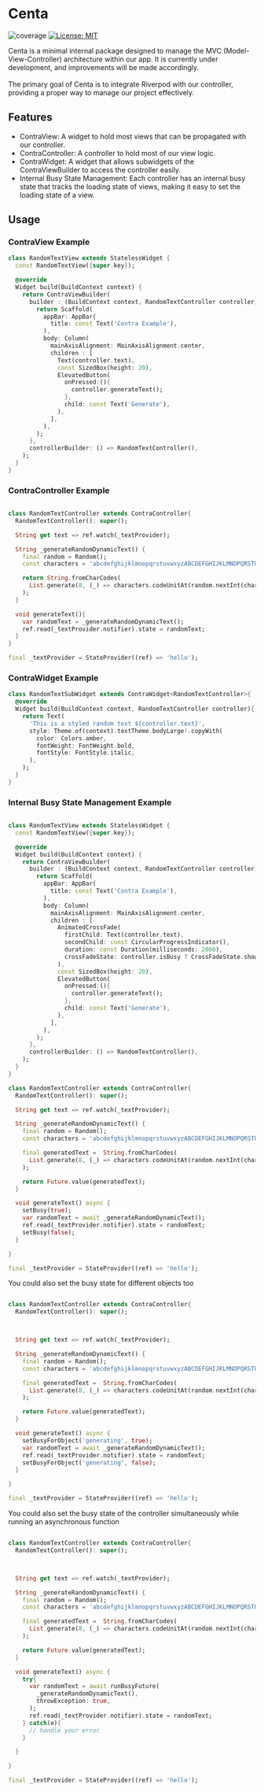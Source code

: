 # Centa

![coverage][coverage_badge]
[![License: MIT][license_badge]][license_link]

Centa is a minimal internal package designed to manage the MVC (Model-View-Controller) architecture within our app. It is currently under development, and improvements will be made accordingly. <br /><br/>
The primary goal of Centa is to integrate Riverpod with our controller, providing a proper way to manage our project effectively.
<br />

## Features

- ContraView: A widget to hold most views that can be propagated with our controller.
- ContraController: A controller to hold most of our view logic.
- ContraWidget: A widget that allows subwidgets of the ContraViewBuilder to access the controller easily.
- Internal Busy State Management: Each controller has an internal busy state that tracks the loading state of views, making it easy to set the loading state of a view.

## Usage

### ContraView Example

```dart
class RandomTextView extends StatelessWidget {
  const RandomTextView({super.key});

  @override
  Widget build(BuildContext context) {
    return ContraViewBuilder(
      builder : (BuildContext context, RandomTextController controller){
        return Scaffold(
          appBar: AppBar(
            title: const Text('Contra Example'),
          ),
          body: Column(
            mainAxisAlignment: MainAxisAlignment.center,
            children : [
              Text(controller.text),
              const SizedBox(height: 20),
              ElevatedButton(
                onPressed:(){
                  controller.generateText();
                },
                child: const Text('Generate'),
              ),
            ],
          ),
        );
      },
      controllerBuilder: () => RandomTextController(),
    );
  }
}

```

### ContraController Example

```dart

class RandomTextController extends ContraController{
  RandomTextController(): super();

  String get text => ref.watch(_textProvider);

  String _generateRandomDynamicText() {
    final random = Random();
    const characters = 'abcdefghijklmnopqrstuvwxyzABCDEFGHIJKLMNOPQRSTUVWXYZ0123456789';

    return String.fromCharCodes(
      List.generate(8, (_) => characters.codeUnitAt(random.nextInt(characters.length))),
    );
  }

  void generateText(){
    var randomText = _generateRandomDynamicText();
    ref.read(_textProvider.notifier).state = randomText;
  }
}

final _textProvider = StateProvider((ref) => 'hello');

```

### ContraWidget Example

```dart
class RandomTextSubWidget extends ContraWidget<RandomTextController>{
  @override
  Widget build(BuildContext context, RandomTextController controller){
    return Text(
      'This is a styled random text ${controller.text}',
      style: Theme.of(context).textTheme.bodyLarge!.copyWith(
        color: Colors.amber,
        fontWeight: FontWeight.bold,
        fontStyle: FontStyle.italic,
      ),
    );
  }
}
```

### Internal Busy State Management Example

```dart

class RandomTextView extends StatelessWidget {
  const RandomTextView({super.key});

  @override
  Widget build(BuildContext context) {
    return ContraViewBuilder(
      builder : (BuildContext context, RandomTextController controller){
        return Scaffold(
          appBar: AppBar(
            title: const Text('Contra Example'),
          ),
          body: Column(
            mainAxisAlignment: MainAxisAlignment.center,
            children : [
              AnimatedCrossFade(
                firstChild: Text(controller.text),
                secondChild: const CircularProgressIndicator(),
                duration: const Duration(milliseconds: 2000),
                crossFadeState: controller.isBusy ? CrossFadeState.showSecond :  CrossFadeState.showFirst,
              ),
              const SizedBox(height: 20),
              ElevatedButton(
                onPressed:(){
                  controller.generateText();
                },
                child: const Text('Generate'),
              ),
            ],
          ),
        );
      },
      controllerBuilder: () => RandomTextController(),
    );
  }
}

class RandomTextController extends ContraController{
  RandomTextController(): super();

  String get text => ref.watch(_textProvider);

  String _generateRandomDynamicText() {
    final random = Random();
    const characters = 'abcdefghijklmnopqrstuvwxyzABCDEFGHIJKLMNOPQRSTUVWXYZ0123456789';

    final generatedText =  String.fromCharCodes(
      List.generate(8, (_) => characters.codeUnitAt(random.nextInt(characters.length))),
    );

    return Future.value(generatedText);
  }

  void generateText() async {
    setBusy(true);
    var randomText = await _generateRandomDynamicText();
    ref.read(_textProvider.notifier).state = randomText;
    setBusy(false);
  }

}

final _textProvider = StateProvider((ref) => 'hello');

```

You could also set the busy state for different objects too

```dart

class RandomTextController extends ContraController{
  RandomTextController(): super();



  String get text => ref.watch(_textProvider);

  String _generateRandomDynamicText() {
    final random = Random();
    const characters = 'abcdefghijklmnopqrstuvwxyzABCDEFGHIJKLMNOPQRSTUVWXYZ0123456789';

    final generatedText =  String.fromCharCodes(
      List.generate(8, (_) => characters.codeUnitAt(random.nextInt(characters.length))),
    );

    return Future.value(generatedText);
  }

  void generateText() async {
    setBusyForObject('generating', true);
    var randomText = await _generateRandomDynamicText();
    ref.read(_textProvider.notifier).state = randomText;
    setBusyForObject('generating', false);
  }

}

final _textProvider = StateProvider((ref) => 'hello');


```

You could also set the busy state of the controller simultaneously while running an asynchronous function

```dart

class RandomTextController extends ContraController{
  RandomTextController(): super();



  String get text => ref.watch(_textProvider);

  String _generateRandomDynamicText() {
    final random = Random();
    const characters = 'abcdefghijklmnopqrstuvwxyzABCDEFGHIJKLMNOPQRSTUVWXYZ0123456789';

    final generatedText =  String.fromCharCodes(
      List.generate(8, (_) => characters.codeUnitAt(random.nextInt(characters.length))),
    );

    return Future.value(generatedText);
  }

  void generateText() async {
    try{
      var randomText = await runBusyFuture(
        _generateRandomDynamicText(),
        throwException: true,
      );
      ref.read(_textProvider.notifier).state = randomText;
    } catch(e){
      // handle your error
    }

  }

}

final _textProvider = StateProvider((ref) => 'hello');

```

[coverage_badge]: coverage_badge.svg
[flutter_localizations_link]: https://api.flutter.dev/flutter/flutter_localizations/flutter_localizations-library.html
[internationalization_link]: https://flutter.dev/docs/development/accessibility-and-localization/internationalization
[license_badge]: https://img.shields.io/badge/license-MIT-blue.svg
[license_link]: https://opensource.org/licenses/MIT
